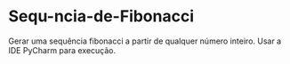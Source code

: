# Sequ-ncia-de-Fibonacci
Gerar uma sequência fibonacci a partir de qualquer número inteiro. 
Usar a IDE PyCharm para execução.
